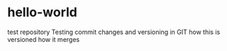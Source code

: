 # hello-world
test repository
Testing commit changes and versioning in GIT
how this is versioned
how it merges
